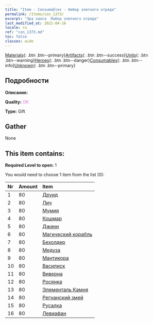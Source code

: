 ```yaml
---
title: "Item - Consumables - Набор элитного отряда"
permalink: /Items/con_1373/
excerpt: "Эра хаоса  Набор элитного отряда"
last_modified_at: 2021-04-16
locale: ru
ref: "con_1373.md"
toc: false
classes: wide
---
```

 [Materials](/ru/Items/){: .btn .btn--primary}[Artifacts](/ru/Items/Artifacts/){: .btn .btn--success}[Units](/ru/Items/Units/){: .btn .btn--warning}[Heroes](/ru/Items/Heroes/){: .btn .btn--danger}[Consumables](/ru/Items/Consumables/){: .btn .btn--info}[Unknown](/ru/Items/Unknown/){: .btn .btn--primary}

## Подробности
 **Описание:** 

 **Quality:** <span style="color: #DA70D6">OK</span>

 **Type:** Gift

## Gather

  None

## This item contains:

 **Required Level to open:** 1

 You would need to choose 1 item from the list (0):

  | Nr | Amount |     Item    |
  |:---|:-------|:------------|
  | 1 | 80 | [Друид](/ru/Items/unt_206/) |  | 
  | 2 | 80 | [Лич](/ru/Items/unt_212/) |  | 
  | 3 | 80 | [Мумия](/ru/Items/unt_215/) |  | 
  | 4 | 80 | [Кошмар](/ru/Items/unt_233/) |  | 
  | 5 | 80 | [Джинн](/ru/Items/unt_239/) |  | 
  | 6 | 80 | [Магический корабль](/ru/Items/unt_242/) |  | 
  | 7 | 80 | [Бехолдер](/ru/Items/unt_246/) |  | 
  | 8 | 80 | [Медуза](/ru/Items/unt_247/) |  | 
  | 9 | 80 | [Мантикора](/ru/Items/unt_249/) |  | 
  | 10 | 80 | [Василиск](/ru/Items/unt_256/) |  | 
  | 11 | 80 | [Виверна](/ru/Items/unt_258/) |  | 
  | 12 | 80 | [Росянка](/ru/Items/unt_260/) |  | 
  | 13 | 80 | [Элементаль Камня](/ru/Items/unt_266/) |  | 
  | 14 | 80 | [Регнанский змей](/ru/Items/unt_276/) |  | 
  | 15 | 80 | [Русалка](/ru/Items/unt_277/) |  | 
  | 16 | 80 | [Левиафан](/ru/Items/unt_280/) |  | 
